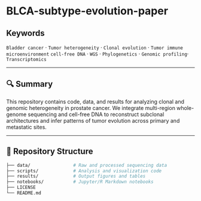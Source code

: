 # BLCA-subtype-evolution-paper
## Keywords

`Bladder cancer` · `Tumor heterogeneity` · `Clonal evolution` · `Tumor immune microenvironment` `cell-free DNA` · `WGS` · `Phylogenetics` · `Genomic profiling`· `Transcriptomics`

---

## 🔍 Summary

This repository contains code, data, and results for analyzing clonal and genomic heterogeneity in prostate cancer. We integrate multi-region whole-genome sequencing and cell-free DNA to reconstruct subclonal architectures and infer patterns of tumor evolution across primary and metastatic sites.

---

## 📁 Repository Structure

```bash
├── data/                # Raw and processed sequencing data
├── scripts/             # Analysis and visualization code
├── results/             # Output figures and tables
├── notebooks/           # Jupyter/R Markdown notebooks
├── LICENSE
└── README.md
